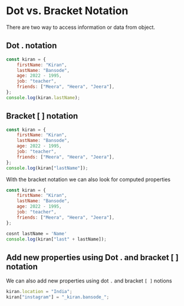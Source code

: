 # Dot vs. Bracket Notation

There are two way to access information or data from object.

## Dot . notation

```js
const kiran = {
	firstName: "Kiran",
	lastName: "Bansode",
	age: 2022 - 1995,
	job: "teacher",
	friends: ["Meera", "Heera", "Jeera"],
};
console.log(kiran.lastName);
```

## Bracket [ ] notation

```js
const kiran = {
	firstName: "Kiran",
	lastName: "Bansode",
	age: 2022 - 1995,
	job: "teacher",
	friends: ["Meera", "Heera", "Jeera"],
};
console.log(kiran["lastName"]);
```

With the bracket notation we can also look for computed properties

```js
const kiran = {
	firstName: "Kiran",
	lastName: "Bansode",
	age: 2022 - 1995,
	job: "teacher",
	friends: ["Meera", "Heera", "Jeera"],
};

cosnt lastName = 'Name'
console.log(kiran["last" + lastName]);
```

## Add new properties using Dot . and bracket [ ] notation

We can also add new properties using dot `.` and bracket `[ ]` notions

```js
kiran.location = "India";
kiran["instagram"] = "_kiran.bansode_";
```
